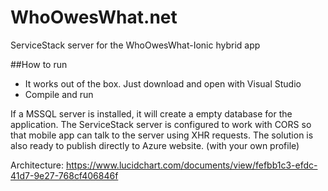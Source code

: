 # WhoOwesWhat.net
ServiceStack server for the WhoOwesWhat-Ionic hybrid app

##How to run
- It works out of the box. Just download and open with Visual Studio
- Compile and run

If a MSSQL server is installed, it will create a empty database for the application.
The ServiceStack server is configured to work with CORS so that mobile app can talk to the server using XHR requests. The solution is also ready to publish directly to Azure website. (with your own profile)

Architecture:
https://www.lucidchart.com/documents/view/fefbb1c3-efdc-41d7-9e27-768cf406846f

